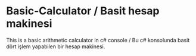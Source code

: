 # Basic-Calculator / Basit hesap makinesi
This is a basic arithmetic calculator in c# console / Bu c# konsolunda basit dört işlem yapabilen bir hesap makinesi.
